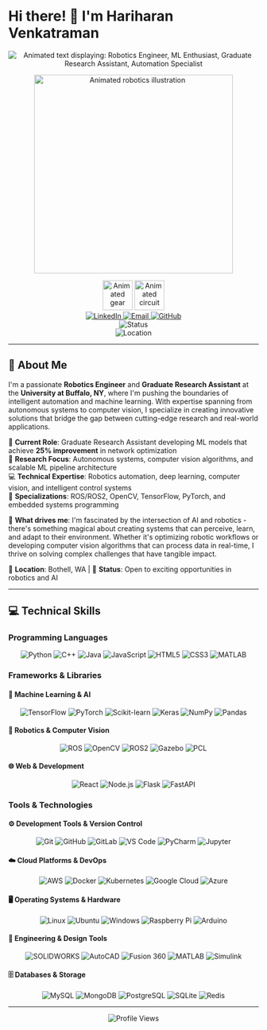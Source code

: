 # Hi there! 👋 I'm Hariharan Venkatraman

<div align="center">
  
  <!-- Animated typing effect header -->
  <img src="https://readme-typing-svg.herokuapp.com?font=Fira+Code&size=30&duration=3000&pause=1000&color=00D4FF&center=true&vCenter=true&width=600&lines=Robotics+Engineer+%F0%9F%A4%96;ML+Enthusiast+%F0%9F%A7%A0;Graduate+Research+Assistant+%F0%9F%8E%93;Automation+Specialist+%E2%9A%99%EF%B8%8F" 
       alt="Animated text displaying: Robotics Engineer, ML Enthusiast, Graduate Research Assistant, Automation Specialist" />
  
  <!-- Robotics-themed banner -->
  <img src="https://media.giphy.com/media/L1R1tvI9svkIWwpVYr/giphy.gif" 
       width="400" 
       alt="Animated robotics illustration" />
  
  <!-- Additional robotics elements -->
  <div>
    <img src="https://media.giphy.com/media/3oKIPEqDGUULpEU0aQ/giphy.gif" 
         width="60" 
         alt="Animated gear" />
    <img src="https://media.giphy.com/media/26tn33aiTi1jkl6H6/giphy.gif" 
         width="60" 
         alt="Animated circuit" />
  </div>
  
  <!-- Professional contact links -->
  <div align="center">
    <a href="https://www.linkedin.com/in/hariharan-venkatraman-19994b178/" target="_blank">
      <img src="https://img.shields.io/badge/LinkedIn-0077B5?style=for-the-badge&logo=linkedin&logoColor=white" alt="LinkedIn" />
    </a>
    <a href="mailto:hariharanvenkatraman23@gmail.com">
      <img src="https://img.shields.io/badge/Email-D14836?style=for-the-badge&logo=gmail&logoColor=white" alt="Email" />
    </a>
    <a href="https://github.com/hariharan2302" target="_blank">
      <img src="https://img.shields.io/badge/GitHub-100000?style=for-the-badge&logo=github&logoColor=white" alt="GitHub" />
    </a>
  </div>
  
  <!-- Current status -->
  <div align="center">
    <img src="https://img.shields.io/badge/Status-Available%20for%20Opportunities-brightgreen?style=flat-square" alt="Status" />
    <br>
    <img src="https://img.shields.io/badge/Location-Bothell,%20WA-blue?style=flat-square" alt="Location" />
  </div>
  
</div>

---

## 🚀 About Me

I'm a passionate **Robotics Engineer** and **Graduate Research Assistant** at the **University at Buffalo, NY**, where I'm pushing the boundaries of intelligent automation and machine learning. With expertise spanning from autonomous systems to computer vision, I specialize in creating innovative solutions that bridge the gap between cutting-edge research and real-world applications.

🤖 **Current Role**: Graduate Research Assistant developing ML models that achieve **25% improvement** in network optimization  
🔬 **Research Focus**: Autonomous systems, computer vision algorithms, and scalable ML pipeline architecture  
💻 **Technical Expertise**: Robotics automation, deep learning, computer vision, and intelligent control systems  
🎯 **Specializations**: ROS/ROS2, OpenCV, TensorFlow, PyTorch, and embedded systems programming  

🌟 **What drives me**: I'm fascinated by the intersection of AI and robotics - there's something magical about creating systems that can perceive, learn, and adapt to their environment. Whether it's optimizing robotic workflows or developing computer vision algorithms that can process data in real-time, I thrive on solving complex challenges that have tangible impact.

📍 **Location**: Bothell, WA | 🚀 **Status**: Open to exciting opportunities in robotics and AI

---

## 💻 Technical Skills

### Programming Languages
<div align="center">
  <img src="https://img.shields.io/badge/Python-3776ab?style=for-the-badge&logo=python&logoColor=white" alt="Python"/>
  <img src="https://img.shields.io/badge/C++-00599C?style=for-the-badge&logo=c%2B%2B&logoColor=white" alt="C++"/>
  <img src="https://img.shields.io/badge/Java-ED8B00?style=for-the-badge&logo=java&logoColor=white" alt="Java"/>
  <img src="https://img.shields.io/badge/JavaScript-F7DF1E?style=for-the-badge&logo=javascript&logoColor=black" alt="JavaScript"/>
  <img src="https://img.shields.io/badge/HTML5-E34F26?style=for-the-badge&logo=html5&logoColor=white" alt="HTML5"/>
  <img src="https://img.shields.io/badge/CSS3-1572B6?style=for-the-badge&logo=css3&logoColor=white" alt="CSS3"/>
  <img src="https://img.shields.io/badge/MATLAB-0076A8?style=for-the-badge&logo=mathworks&logoColor=white" alt="MATLAB"/>
</div>

### Frameworks & Libraries

#### 🤖 Machine Learning & AI
<div align="center">
  <img src="https://img.shields.io/badge/TensorFlow-FF6F00?style=for-the-badge&logo=tensorflow&logoColor=white" alt="TensorFlow"/>
  <img src="https://img.shields.io/badge/PyTorch-EE4C2C?style=for-the-badge&logo=pytorch&logoColor=white" alt="PyTorch"/>
  <img src="https://img.shields.io/badge/scikit--learn-F7931E?style=for-the-badge&logo=scikit-learn&logoColor=white" alt="Scikit-learn"/>
  <img src="https://img.shields.io/badge/Keras-D00000?style=for-the-badge&logo=keras&logoColor=white" alt="Keras"/>
  <img src="https://img.shields.io/badge/NumPy-013243?style=for-the-badge&logo=numpy&logoColor=white" alt="NumPy"/>
  <img src="https://img.shields.io/badge/Pandas-150458?style=for-the-badge&logo=pandas&logoColor=white" alt="Pandas"/>
</div>

#### 🤖 Robotics & Computer Vision
<div align="center">
  <img src="https://img.shields.io/badge/ROS-22314E?style=for-the-badge&logo=ros&logoColor=white" alt="ROS"/>
  <img src="https://img.shields.io/badge/OpenCV-27338e?style=for-the-badge&logo=OpenCV&logoColor=white" alt="OpenCV"/>
  <img src="https://img.shields.io/badge/ROS2-22314E?style=for-the-badge&logo=ros&logoColor=white" alt="ROS2"/>
  <img src="https://img.shields.io/badge/Gazebo-FF6600?style=for-the-badge&logo=gazebo&logoColor=white" alt="Gazebo"/>
  <img src="https://img.shields.io/badge/PCL-0078D4?style=for-the-badge&logo=pointcloudlibrary&logoColor=white" alt="PCL"/>
</div>

#### 🌐 Web & Development
<div align="center">
  <img src="https://img.shields.io/badge/React-20232A?style=for-the-badge&logo=react&logoColor=61DAFB" alt="React"/>
  <img src="https://img.shields.io/badge/Node.js-43853D?style=for-the-badge&logo=node.js&logoColor=white" alt="Node.js"/>
  <img src="https://img.shields.io/badge/Flask-000000?style=for-the-badge&logo=flask&logoColor=white" alt="Flask"/>
  <img src="https://img.shields.io/badge/FastAPI-005571?style=for-the-badge&logo=fastapi" alt="FastAPI"/>
</div>

### Tools & Technologies

#### ⚙️ Development Tools & Version Control
<div align="center">
  <img src="https://img.shields.io/badge/Git-F05032?style=for-the-badge&logo=git&logoColor=white" alt="Git"/>
  <img src="https://img.shields.io/badge/GitHub-100000?style=for-the-badge&logo=github&logoColor=white" alt="GitHub"/>
  <img src="https://img.shields.io/badge/GitLab-330F63?style=for-the-badge&logo=gitlab&logoColor=white" alt="GitLab"/>
  <img src="https://img.shields.io/badge/VS_Code-0078D4?style=for-the-badge&logo=visual%20studio%20code&logoColor=white" alt="VS Code"/>
  <img src="https://img.shields.io/badge/PyCharm-000000.svg?&style=for-the-badge&logo=PyCharm&logoColor=white" alt="PyCharm"/>
  <img src="https://img.shields.io/badge/Jupyter-F37626.svg?&style=for-the-badge&logo=Jupyter&logoColor=white" alt="Jupyter"/>
</div>

#### ☁️ Cloud Platforms & DevOps
<div align="center">
  <img src="https://img.shields.io/badge/Amazon_AWS-232F3E?style=for-the-badge&logo=amazon-aws&logoColor=white" alt="AWS"/>
  <img src="https://img.shields.io/badge/Docker-2496ED?style=for-the-badge&logo=docker&logoColor=white" alt="Docker"/>
  <img src="https://img.shields.io/badge/Kubernetes-326ce5.svg?&style=for-the-badge&logo=kubernetes&logoColor=white" alt="Kubernetes"/>
  <img src="https://img.shields.io/badge/Google_Cloud-4285F4?style=for-the-badge&logo=google-cloud&logoColor=white" alt="Google Cloud"/>
  <img src="https://img.shields.io/badge/Microsoft_Azure-0089D0?style=for-the-badge&logo=microsoft-azure&logoColor=white" alt="Azure"/>
</div>

#### 🖥️ Operating Systems & Hardware
<div align="center">
  <img src="https://img.shields.io/badge/Linux-FCC624?style=for-the-badge&logo=linux&logoColor=black" alt="Linux"/>
  <img src="https://img.shields.io/badge/Ubuntu-E95420?style=for-the-badge&logo=ubuntu&logoColor=white" alt="Ubuntu"/>
  <img src="https://img.shields.io/badge/Windows-0078D6?style=for-the-badge&logo=windows&logoColor=white" alt="Windows"/>
  <img src="https://img.shields.io/badge/Raspberry%20Pi-A22846?style=for-the-badge&logo=Raspberry%20Pi&logoColor=white" alt="Raspberry Pi"/>
  <img src="https://img.shields.io/badge/Arduino-00979D?style=for-the-badge&logo=Arduino&logoColor=white" alt="Arduino"/>
</div>

#### 🔧 Engineering & Design Tools
<div align="center">
  <img src="https://img.shields.io/badge/SOLIDWORKS-FF0000?style=for-the-badge&logo=solidworks&logoColor=white" alt="SOLIDWORKS"/>
  <img src="https://img.shields.io/badge/AutoCAD-0696D7?style=for-the-badge&logo=autodesk&logoColor=white" alt="AutoCAD"/>
  <img src="https://img.shields.io/badge/Fusion_360-FF6600?style=for-the-badge&logo=autodesk&logoColor=white" alt="Fusion 360"/>
  <img src="https://img.shields.io/badge/MATLAB-0076A8?style=for-the-badge&logo=mathworks&logoColor=white" alt="MATLAB"/>
  <img src="https://img.shields.io/badge/Simulink-0076A8?style=for-the-badge&logo=mathworks&logoColor=white" alt="Simulink"/>
</div>

#### 🗄️ Databases & Storage
<div align="center">
  <img src="https://img.shields.io/badge/MySQL-00000F?style=for-the-badge&logo=mysql&logoColor=white" alt="MySQL"/>
  <img src="https://img.shields.io/badge/MongoDB-4EA94B?style=for-the-badge&logo=mongodb&logoColor=white" alt="MongoDB"/>
  <img src="https://img.shields.io/badge/PostgreSQL-316192?style=for-the-badge&logo=postgresql&logoColor=white" alt="PostgreSQL"/>
  <img src="https://img.shields.io/badge/SQLite-07405E?style=for-the-badge&logo=sqlite&logoColor=white" alt="SQLite"/>
  <img src="https://img.shields.io/badge/Redis-DC382D?style=for-the-badge&logo=redis&logoColor=white" alt="Redis"/>
</div>

---

<div align="center">
  <img src="https://komarev.com/ghpvc/?username=hariharan2302&color=blueviolet&style=flat-square&label=Profile+Views" alt="Profile Views" />
</div>